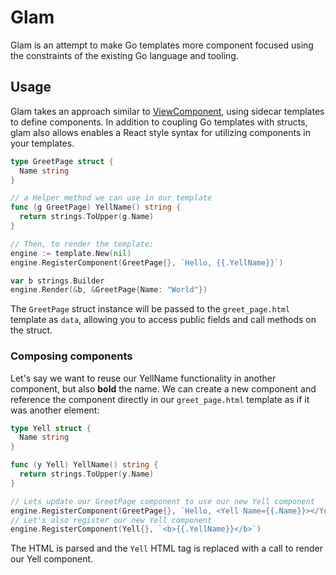 # Glam

Glam is an attempt to make Go templates more component focused using the constraints of the existing Go language and tooling.

## Usage

Glam takes an approach similar to [ViewComponent](https://viewcomponent.org/), using sidecar templates to define components. In addition to coupling Go templates with structs, glam also allows enables a React style syntax for utilizing components in your templates.

```go
type GreetPage struct {
  Name string
}

// a Helper method we can use in our template
func (g GreetPage) YellName() string {
  return strings.ToUpper(g.Name)
}

// Then, to render the template:
engine := template.New(nil)
engine.RegisterComponent(GreetPage{}, `Hello, {{.YellName}}`)

var b strings.Builder
engine.Render(&b, &GreetPage{Name: "World"})
```

The `GreetPage` struct instance will be passed to the `greet_page.html` template as `data`, allowing you to access public fields and call methods on the struct.

### Composing components

Let's say we want to reuse our YellName functionality in another component, but also **bold** the name. We can create a new component and reference the component directly in our `greet_page.html` template as if it was another element:

```go
type Yell struct {
  Name string
}

func (y Yell) YellName() string {
  return strings.ToUpper(y.Name)
}

// Lets update our GreetPage component to use our new Yell component
engine.RegisterComponent(GreetPage{}, `Hello, <Yell Name={{.Name}}></Yell>`)
// Let's also register our new Yell component
engine.RegisterComponent(Yell{}, `<b>{{.YellName}}</b>`)
```

The HTML is parsed and the `Yell` HTML tag is replaced with a call to render our Yell component.
